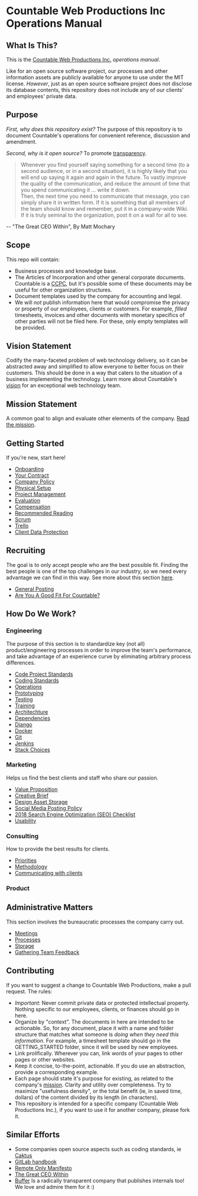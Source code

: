 # Countable Web Productions Inc Operations Manual

## What Is This?

This is the [Countable Web Productions Inc.](http://countable.ca) *operations manual*.

Like for an open source software project, our processes and other information assets are publicly available for anyone to use under the MIT license. *However*, just as an open source software project does not disclose its database contents, this repository does not include any of our clients' and employees' private data.

## Purpose

*First, why does this repository exist?* The purpose of this repository is to document Countable's operations for convenient reference, discussion and amendment.

*Second, why is it open source?* To promote [transparency](./TRANSPARENCY.md).

> Whenever you find yourself saying something for a second time (to a second audience, or in a second situation), it is highly likely that you will end up saying it again and again in the future.  To vastly improve the quality of the communication, and reduce the amount of time that you spend communicating it … write it down.  
> Then, the next time you need to communicate that message, you can simply share it in written form.  If it is something that all members of the team should know and remember, put it in a company-wide Wiki.  If it is truly seminal to the organization, post it on a wall for all to see.

-- "The Great CEO Within", By Matt Mochary

## Scope
This repo will contain:
  * Business processes and knowledge base.
  * The Articles of Incorporation and other general corporate documents. Countable is a [CCPC](http://www.cra-arc.gc.ca/E/pub/tp/it458r2/it458r2-e.html), but it's possible some of these documents may be useful for other organization structures.
  * Document templates used by the company for accounting and legal.
  * We will *not* publish information here that would compromise the privacy or property of our employees, clients or customers. For example, _filled_ timesheets, invoices and other documents with monetary specifics of other parties will not be filed here. For these, only empty templates will be provided.

## Vision Statement
Codify the many-faceted problem of web technology delivery, so it can be abstracted away and simplified to allow everyone to better focus on their customers. This should be done in a way that caters to the situation of a business implementing the technology. Learn more about Countable's [vision](./VISION.md) for an exceptional web technology team.

## Mission Statement
A common goal to align and evaluate other elements of the company. [Read the mission](./MISSION.md).

## Getting Started
If you're new, start here!

  * [Onboarding](./peopleops/getting_started/ONBOARDING.md)
  * [Your Contract](./peopleops/getting_started/ASSOCIATE_AGREEMENT.md)
  * [Company Policy](./peopleops/getting_started/COMPANY_POLICY.md)
  * [Physical Setup](./peopleops/getting_started/PHYSICAL_SETUP.md)
  * [Project Management](./peopleops/getting_started/PROJECT_MANAGEMENT.md)
  * [Evaluation](./peopleops/getting_started/EVALUATION.md)
  * [Compensation](./peopleops/getting_started/COMPENSATION.md)
  * [Recommended Reading](./peopleops/getting_started/RECOMMENDED_READING.md)
  * [Scrum](./peopleops/getting_started/SCRUM.md)
  * [Trello](./peopleops/getting_started/TRELLO.md)
  * [Client Data Protection](./peopleops/getting_started/CLIENT_DATA_PROTECTION.md)

## Recruiting
The goal is to only accept people who are the best possible fit. Finding the best people is one of the top challenges in our industry, so we need every advantage we can find in this way. See more about this section [here](./RECRUITING.md).
  * [General Posting](./peopleops/recruiting/README.md)
  * [Are You A Good Fit For Countable?](./peopleops/recruiting/FIT.md)

## How Do We Work?

### Engineering
The purpose of this section is to standardize key (not all) product/engineering processes in order to improve the team's performance, and take advantage of an experience curve by eliminating arbitrary process differences.
  * [Code Project Standards](./product/engineering/CODE_PROJECT_STANDARDS.md)
  * [Coding Standards](./product/engineering/CODING_STANDARDS.md)
  * [Operations](./product/engineering/OPERATIONS.md)
  * [Prototyping](./product/engineering/PROTOTYPING.md)
  * [Testing](./product/engineering/TESTING.md)
  * [Training](./product/engineering/TRAINING.md)
  * [Architechture](./product/engineering/ARCHITECTURE.md)
  * [Dependencies](./product/engineering/DEPENDENCIES.md)
  * [Django](./product/engineering/DJANGO.md)
  * [Docker](./product/engineering/DOCKER.md)
  * [Git](./product/engineering/GIT.md)
  * [Jenkins](./product/engineering/JENKINS.md)
  * [Stack Choices](./product/engineering/STACK_CHOICES.md)
  
### Marketing
Helps us find the best clients and staff who share our passion.
  * [Value Proposition](./marketing/VALUE_PROP.md)
  * [Creative Brief](./marketing/CREATIVE_BRIEF.md)
  * [Design Asset Storage](./marketing/NON_CODE_ASSETS.md)
  * [Social Media Posting Policy](./marketing/SOCIAL_MEDIA.md)
  * [2018 Search Engine Optimization (SEO) Checklist](./marketing/2018_SEO_CHECKLIST.md)
  * [Usability](./marketing/USABILITY.md)
  
### Consulting
How to provide the best results for clients.
  * [Priorities](./admin/consulting/PRIORITIES.md)
  * [Methodology](./admin/consulting/METHODOLOGY.md)
  * [Communicating with clients](./admin/consulting/COMMUNICATING_WITH_CLIENTS.md)
    
### Product

## Administrative Matters
This section involves the bureaucratic processes the company carry out.
  * [Meetings](./admin/MEETINGS.md)    
  * [Processes](./admin/PROCESSES.md)
  * [Storage](./admin/STORAGE.md)
  * [Gathering Team Feedback](./admin/TEAM_FEEDBACK_PROCESS.md)

## Contributing
If you want to suggest a change to Countable Web Productions, make a pull request. The rules:
   * *Important*: Never commit private data or protected intellectual property. Nothing specific to our employees, clients, or finances should go in here.
   * Organize by "context". The documents in here are intended to be actionable. So, for any document, place it with a name and folder structure that matches what someone is *doing when they need this information*. For example, a timesheet template should go in the GETTING_STARTED folder, since it will be used by new employees.
   * Link prolifically. Wherever you can, link words of your pages to other pages or other websites.
   * Keep it concise, to-the-point, actionable. If you do use an abstraction, provide a corresponding example.
   * Each page should state it's purpose for existing, as related to the company's [mission](./MISSION.md). Clarity and utility over completeness. Try to maximize "usefulness density", or the total benefit (ie, in saved time, dollars) of the content divided by its length (in characters).
   * This repository is intended for a specific company (Countable Web Productions Inc.), if you want to use it for another company, please fork it.

## Similar Efforts

  * Some companies open source aspects such as coding standards, ie [Caktus](https://github.com/caktus/developer-documentation)
  * [GitLab handbook](https://about.gitlab.com/handbook/)
  * [Remote Only Manifesto](https://www.remoteonly.org/)
  * [The Great CEO Within](https://docs.google.com/document/d/1ZJZbv4J6FZ8Dnb0JuMhJxTnwl-dwqx5xl0s65DE3wO8/preview#)
  * [Buffer](https://open.buffer.com/) Is a radically transparent company that publishes internals too! We love and admire them for it :)
